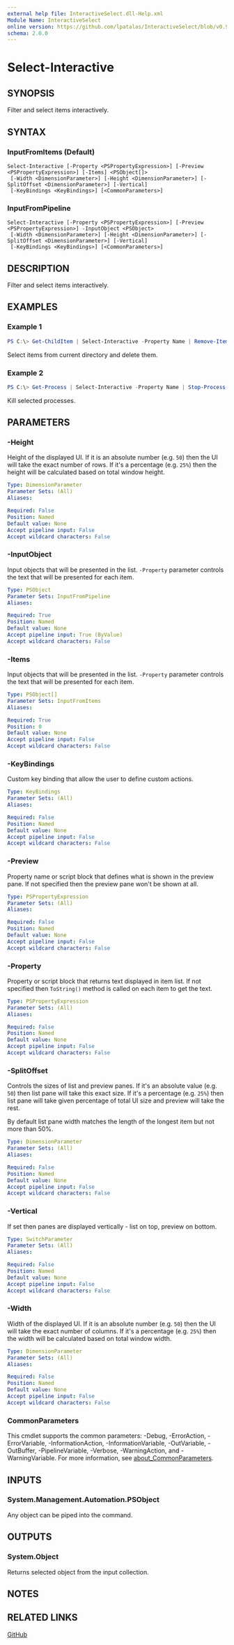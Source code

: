 ```yaml
---
external help file: InteractiveSelect.dll-Help.xml
Module Name: InteractiveSelect
online version: https://github.com/lpatalas/InteractiveSelect/blob/v0.9.1/help/Select-Interactive.md
schema: 2.0.0
---
```


# Select-Interactive

## SYNOPSIS

Filter and select items interactively.

## SYNTAX

### InputFromItems (Default)
```
Select-Interactive [-Property <PSPropertyExpression>] [-Preview <PSPropertyExpression>] [-Items] <PSObject[]>
 [-Width <DimensionParameter>] [-Height <DimensionParameter>] [-SplitOffset <DimensionParameter>] [-Vertical]
 [-KeyBindings <KeyBindings>] [<CommonParameters>]
```

### InputFromPipeline
```
Select-Interactive [-Property <PSPropertyExpression>] [-Preview <PSPropertyExpression>] -InputObject <PSObject>
 [-Width <DimensionParameter>] [-Height <DimensionParameter>] [-SplitOffset <DimensionParameter>] [-Vertical]
 [-KeyBindings <KeyBindings>] [<CommonParameters>]
```

## DESCRIPTION

Filter and select items interactively.

## EXAMPLES

### Example 1
```powershell
PS C:\> Get-ChildItem | Select-Interactive -Property Name | Remove-Item
```

Select items from current directory and delete them.

### Example 2
```powershell
PS C:\> Get-Process | Select-Interactive -Property Name | Stop-Process
```

Kill selected processes.

## PARAMETERS

### -Height

Height of the displayed UI. If it is an absolute number (e.g. `50`) then the UI will
take the exact number of rows. If it's a percentage (e.g. `25%`) then the height will
be calculated based on total window height.

```yaml
Type: DimensionParameter
Parameter Sets: (All)
Aliases:

Required: False
Position: Named
Default value: None
Accept pipeline input: False
Accept wildcard characters: False
```

### -InputObject

Input objects that will be presented in the list. `-Property` parameter controls the text
that will be presented for each item.

```yaml
Type: PSObject
Parameter Sets: InputFromPipeline
Aliases:

Required: True
Position: Named
Default value: None
Accept pipeline input: True (ByValue)
Accept wildcard characters: False
```

### -Items

Input objects that will be presented in the list. `-Property` parameter controls the text
that will be presented for each item.

```yaml
Type: PSObject[]
Parameter Sets: InputFromItems
Aliases:

Required: True
Position: 0
Default value: None
Accept pipeline input: False
Accept wildcard characters: False
```

### -KeyBindings

Custom key binding that allow the user to define custom actions.

```yaml
Type: KeyBindings
Parameter Sets: (All)
Aliases:

Required: False
Position: Named
Default value: None
Accept pipeline input: False
Accept wildcard characters: False
```

### -Preview

Property name or script block that defines what is shown in the preview pane.
If not specified then the preview pane won't be shown at all.

```yaml
Type: PSPropertyExpression
Parameter Sets: (All)
Aliases:

Required: False
Position: Named
Default value: None
Accept pipeline input: False
Accept wildcard characters: False
```

### -Property

Property or script block that returns text displayed in item list.
If not specified then `ToString()` method is called on each item to get the text.

```yaml
Type: PSPropertyExpression
Parameter Sets: (All)
Aliases:

Required: False
Position: Named
Default value: None
Accept pipeline input: False
Accept wildcard characters: False
```

### -SplitOffset

Controls the sizes of list and preview panes. If it's an absolute value (e.g. `50`) then
list pane will take this exact size. If it's a percentage (e.g. `25%`) then list pane will
take given percentage of total UI size and preview will take the rest.

By default list pane width matches the length of the longest item but not more than 50%.

```yaml
Type: DimensionParameter
Parameter Sets: (All)
Aliases:

Required: False
Position: Named
Default value: None
Accept pipeline input: False
Accept wildcard characters: False
```

### -Vertical

If set then panes are displayed vertically - list on top, preview on bottom.

```yaml
Type: SwitchParameter
Parameter Sets: (All)
Aliases:

Required: False
Position: Named
Default value: None
Accept pipeline input: False
Accept wildcard characters: False
```

### -Width

Width of the displayed UI. If it is an absolute number (e.g. `50`) then the UI will
take the exact number of columns. If it's a percentage (e.g. `25%`) then the width will
be calculated based on total window width.

```yaml
Type: DimensionParameter
Parameter Sets: (All)
Aliases:

Required: False
Position: Named
Default value: None
Accept pipeline input: False
Accept wildcard characters: False
```

### CommonParameters
This cmdlet supports the common parameters: -Debug, -ErrorAction, -ErrorVariable, -InformationAction, -InformationVariable, -OutVariable, -OutBuffer, -PipelineVariable, -Verbose, -WarningAction, and -WarningVariable. For more information, see [about_CommonParameters](http://go.microsoft.com/fwlink/?LinkID=113216).

## INPUTS

### System.Management.Automation.PSObject

Any object can be piped into the command.

## OUTPUTS

### System.Object

Returns selected object from the input collection.

## NOTES

## RELATED LINKS

[GitHub](https://github.com/lpatalas/InteractiveSelect)
